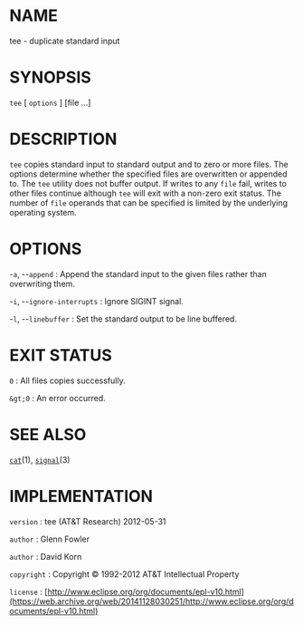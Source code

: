 # NAME

tee - duplicate standard input

# SYNOPSIS

`tee` \[ `options` \] \[file ...\]

# DESCRIPTION

`tee` copies standard input to standard output and to zero or more
files. The options determine whether the specified files are overwritten
or appended to. The `tee` utility does not buffer output. If writes to
any `file` fail, writes to other files continue although `tee` will
exit with a non-zero exit status.
The number of `file` operands that can be specified is limited by the
underlying operating system.

# OPTIONS

-`a`, --`append`
:   Append the standard input to the given files rather than
    overwriting them.

-`i`, --`ignore-interrupts`
:   Ignore SIGINT signal.

-`l`, --`linebuffer`
:   Set the standard output to be line buffered.

# EXIT STATUS

`0`
: All files copies successfully.

`&gt;0`
:   An error occurred.

# SEE ALSO

[`cat`](/web/20141128030251/http://www2.research.att.com/~astopen/man/man1/cat.html)(1),
[`signal`](/web/20141128030251/http://www2.research.att.com/~astopen/man/man3/signal.html)(3)

# IMPLEMENTATION

`version`
:   tee (AT&T Research) 2012-05-31

`author`
:   Glenn Fowler

`author`
:   David Korn

`copyright`
:   Copyright © 1992-2012 AT&T Intellectual Property

`license`
:   [http://www.eclipse.org/org/documents/epl-v10.html](https://web.archive.org/web/20141128030251/http://www.eclipse.org/org/documents/epl-v10.html)


